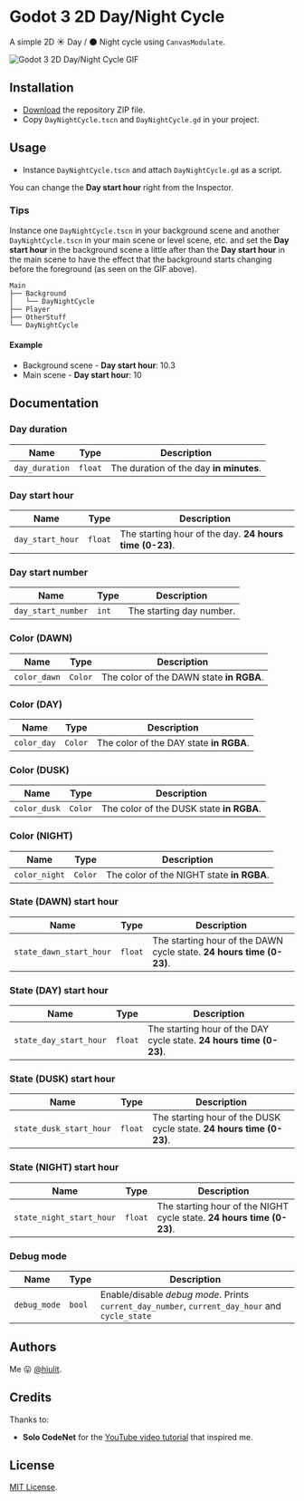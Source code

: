 # Godot 3 2D Day/Night Cycle

A simple 2D ☀️ Day / 🌑 Night cycle using `CanvasModulate`.

![Godot 3 2D Day/Night Cycle GIF](day_night_cycle_godot_3.gif)

## Installation

* [Download](https://github.com/hiulit/Godot-3-2D-Day-Night-Cycle/archive/master.zip) the repository ZIP file.
* Copy `DayNightCycle.tscn` and `DayNightCycle.gd` in your project.

## Usage

* Instance `DayNightCycle.tscn` and  attach `DayNightCycle.gd` as a script.

You can change the **Day start hour** right from the Inspector.


### Tips

Instance one `DayNightCycle.tscn` in your background scene and another `DayNightCycle.tscn` in your main scene or level scene, etc. and set the **Day start hour** in the background scene a little after than the **Day start hour** in the main scene to have the effect that the background starts changing before the foreground (as seen on the GIF above).

```
Main
├── Background
│   └── DayNightCycle
├── Player
├── OtherStuff
└── DayNightCycle
```

#### Example

* Background scene - **Day start hour**: 10.3
* Main scene - **Day start hour**: 10

## Documentation

### Day duration

| Name | Type | Description |
| --- | --- | --- |
| `day_duration` | `float` | The duration of the day **in minutes**. |

### Day start hour

| Name | Type | Description |
| --- | --- | --- |
| `day_start_hour` | `float` | The starting hour of the day. **24 hours time (0-23)**. |

### Day start number

| Name | Type | Description |
| --- | --- | --- |
| `day_start_number` | `int` | The starting day number. |

### Color (DAWN)

| Name | Type | Description |
| --- | --- | --- |
| `color_dawn` | `Color` | The color of the DAWN state **in RGBA**. |

### Color (DAY)

| Name | Type | Description |
| --- | --- | --- |
| `color_day` | `Color` | The color of the DAY state **in RGBA**. |

### Color (DUSK)

| Name | Type | Description |
| --- | --- | --- |
| `color_dusk` | `Color` | The color of the DUSK state **in RGBA**. |

### Color (NIGHT)

| Name | Type | Description |
| --- | --- | --- |
| `color_night` | `Color` | The color of the NIGHT state **in RGBA**. |

### State (DAWN) start hour

| Name | Type | Description |
| --- | --- | --- |
| `state_dawn_start_hour` | `float` | The starting hour of the DAWN cycle state. **24 hours time (0-23)**. |

### State (DAY) start hour

| Name | Type | Description |
| --- | --- | --- |
| `state_day_start_hour` | `float` | The starting hour of the DAY cycle state. **24 hours time (0-23)**. |

### State (DUSK) start hour

| Name | Type | Description |
| --- | --- | --- |
| `state_dusk_start_hour` | `float` | The starting hour of the DUSK cycle state. **24 hours time (0-23)**. |

### State (NIGHT) start hour

| Name | Type | Description |
| --- | --- | --- |
| `state_night_start_hour` | `float` | The starting hour of the NIGHT cycle state. **24 hours time (0-23)**. |

### Debug mode

| Name | Type | Description |
| --- | --- | --- |
| `debug_mode` | `bool` | Enable/disable *debug mode*. Prints `current_day_number`, `current_day_hour` and `cycle_state`|

## Authors

Me 😛 [@hiulit](https://github.com/hiulit).

## Credits

Thanks to:

* **Solo CodeNet** for the [YouTube video tutorial](https://www.youtube.com/watch?v=sz8fyzvB6q0) that inspired me.

## License

[MIT License](/LICENSE).

